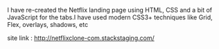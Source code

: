 I have re-created the Netflix landing page using HTML, CSS and a bit of JavaScript for the tabs.I have  used modern CSS3+ techniques like Grid, Flex, overlays, shadows, etc

site link : http://netflixclone-com.stackstaging.com/
